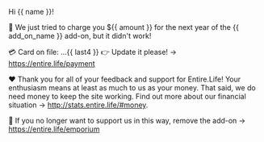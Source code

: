 Hi {{ name }}!

😬 We just tried to charge you ${{ amount }} for the next year of the {{ add_on_name }}
add-on, but it didn't work!

💳 Card on file: ...{{ last4 }} 👉 Update it please! → https://entire.life/payment

❤️ Thank you for all of your feedback and support for Entire.Life! Your
enthusiasm means at least as much to us as your money. That said, we do need
money to keep the site working. Find out more about our financial situation →
http://stats.entire.life/#money.

🙅 If you no longer want to support us in this way, remove the add-on →
https://entire.life/emporium
